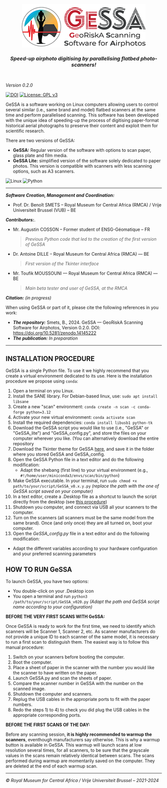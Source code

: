 <div align="center">
	<img src="https://github.com/GeoRiskA/GeSSA/blob/main/GeSSA_logo_GUI.png">
</div> 

<h3 align="center">
<i>Speed-up airphoto digitising by parallelising flatbed photo-scanners!</i>
</h3>

<br>

*Version 0.2.0*  


[![DOI](https://zenodo.org/badge/DOI/10.5281/zenodo.14145222.svg)](https://doi.org/10.5281/zenodo.14145222) [![License: GPL v3](https://img.shields.io/badge/License-GPLv3-blue.svg)](https://www.gnu.org/licenses/gpl-3.0)  

GeSSA is a software working on Linux computers allowing users to control several similar (i.e., same brand and model) flatbed scanners at the same time and perform parallelised scanning. This software has been developed with the unique idea of speeding-up the process of digitising paper-format historical aerial photographs to preserve their content and exploit them for scientific research.  

There are two versions of GeSSA:  
- **GeSSA:** Regular version of the software with options to scan paper, glass plate and film media.
- **GeSSA Lite:** simplified version of the software solely dedicated to paper photos. This version is compatible with scanners with less scanning options, such as A3 scanners.

![Linux](https://img.shields.io/badge/Linux-FCC624?style=for-the-badge&logo=linux&logoColor=black) ![Python](https://img.shields.io/badge/python-3670A0?style=for-the-badge&logo=python&logoColor=ffdd54) 

-------

***Software Creation, Management and Coordination:***  
- Prof. Dr. Benoît SMETS – Royal Museum for Central Africa (RMCA) / Vrije Universiteit Brussel (VUB) – BE  

***Contributors:***. 
- Mr. Augustin COSSON – Former student of ENSG-Géomatique – FR  
  > *Previous Python code that led to the creation of the first version of GeSSA*
- Dr. Antoine DILLE – Royal Museum for Central Africa (RMCA) — BE
  > *First version of the Tkinter interface*
- Mr. Toufik MOUSSOUNI — Royal Museum for Central Africa (RMCA) — BE
  > *Main beta tester and user of GeSSA, at the RMCA*

***Citation:*** *(in progress)*  

When using GeSSA or part of it, please cite the following references in you work:  

- ***The repository:*** Smets, B., 2024.  GeSSA — GeoRiskA Scanning Software for Airphotos, Version 0.2.0. DOI: https://doi.org/10.5281/zenodo.14145222
- ***The publication:*** *In preparation*

--------------

## INSTALLATION PROCEDURE  

GeSSA is a single Python file. To use it we highly recommend that you create a virtual environment dedicated to its use. Here is the installation procedure we propose using `conda`:  

1) Open a terminal on you Linux.
2) Install the SANE library. For Debian-based linux, use: `sudo apt install libsane`
3) Create a new "scan" environment: `conda create -n scan -c conda-forge python=3.12`
4) Activate your new virtual environment: `conda activate scan`
5) Install the required dependencies: `conda install libusb1 python-tk`
6) Download the GeSSA script you would like to use (i.e., "GeSSA" or "GeSSA_lite") and "GeSSA_config.py", and store the files on your computer wherever you like. (You can alternatively download the entire repository
7) Download the Tkinter theme for GeSSA [here](https://github.com/rdbende/Sun-Valley-ttk-theme), and save it in the folder where you stored GeSSA and GeSSA_config.
8) Open the GeSSA Python file in a text editor and do the following modification:
   - Adapt the shebang (first line) to your virtual environment (e.g., `#!/home/user/miniconda3/envs/scan/bin/python`)  
10) Make GeSSA executable. In your terminal, run `sudo chmod +x path/to/your/script/GeSSA_v0.x.y.py` *(replace the path with the one of GeSSA script saved on your computer)*  
11) In a text editor, create a .Desktop file as a shortcut to launch the script directly from the desktop (see [this procedure](https://github.com/GeoRiskA/GeSSA/blob/main/Desktop_logo/Example_Desktop_shortcut.md))  
12) Shutdown you computer, and connect via USB all your scanners to the computer.  
13) Turn on the scanners (all scanners must be the same model from the same brand). Once (and only once) they are all turned on, boot your computer.
14) Open the *GeSSA_config.py* file in a text editor and do the following modification:
   - Adapt the different variables according to your hardware configuration and your preferred scanning parameters  


## HOW TO RUN GeSSA  

To launch GeSSA, you have two options:
- You double-click on your .Desktop icon
- You open a terminal and run `python3 /path/to/your/script/GeSSA_v020.py` *(Adapt the path and GeSSA script name according to your configuration)*   

**BEFORE THE VERY FIRST SCANS WITH GeSSA:**  

Once GeSSA is ready to work for the first time, we need to identify which scanners will be Scanner 1, Scanner 2, etc. As scanner manufacturers do not provide a unique ID to each scanner of the same model, it is necessary to run a first scan to distinguish them. The easiest way is to follow this manual procedure:  

1) Switch on your scanners before booting the computer.  
2) Boot the computer.  
3) Place a sheet of paper in the scanner with the number you would like the scanner to have written on the paper.  
4) Launch GeSSA.py and scan the sheets of paper.  
5) Compare the scanner number in GeSSA with the number on the scanned image.  
6) Shutdown the computer and scanners.  
7) Replug the USB cables in the appropriate ports to fit with the paper numbers.  
8) Redo the steps 1) to 4) to check you did plug the USB cables in the appropriate corresponding ports.  

**BEFORE THE FIRST SCANS OF THE DAY:**  

Before any scanning session, **it is highly recommended to warmup the scanners**, eventhough manufacturers say otherwise. This is why a warmup button is available in GeSSA. This warmup will launch scans at low resolution several times, for all scanners, to be sure that the grayscale values in the scans remain relatively identical between scans. The scans performed during warmup are momentarily saved on the computer. They are deleted at the end of each warmup scan.

----------------

*&copy; Royal Museum for Central Africa / Vrije Universiteit Brussel – 2021-2024*

